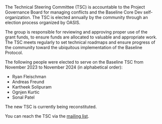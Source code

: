 The Technical Steering Committee (TSC) is accountable to the Project Governance Board for managing conflicts and the Baseline Core Dev self-organization. The TSC is elected annually by the community through an election process organized by OASIS.

The group is responsible for reviewing and approving proper use of the grant funds, to ensure funds are allocated to valuable and appropriate work. The TSC meets regularly to set technical roadmaps and ensure progress of the community toward the ubiquitous implementation of the Baseline Protocol.

The following people were elected to serve on the Baseline TSC from November 2023 to November 2024 (in alphabetical order):

* Ryan Fleischman
* Andreas Freund
* Kartheek Solipuram
* Ognjen Kurtic
* Sonal Patel

The new TSC is currently being reconstituted.

You can reach the TSC via the [mailing list](mailto:baseline-tsc@lists.oasis-open-projects.org).
